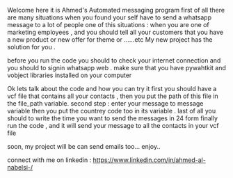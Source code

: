 Welcome
here it is Ahmed's Automated messaging program 
first of all there are many situations when you found your self have to send a  whatsapp message to a lot of people
one of this situations :
when you are one of marketing employees , and you should tell all your customers that you have a new product or new offer for theme or ......etc
My new project has the solution for you .

before you run the code you should to check your internet connection and you should to signin whatsapp web .
make sure that you have pywahtkit and vobject libraries installed on your computer 

Ok lets talk about the code and how you can try it
first you should have a vcf file that contains all your contacts , then you put the path of this file in the file_path variable.
second step : enter your message to message variable
then you put the countrey code too in its variable .
last of all you should to write the time you want to send the messages in 24 form
finally run the code , and it will send your message to all the contacts in your vcf file 

soon, my project will be can send emails too...
enjoy..

connect with me on linkedin : 
https://www.linkedin.com/in/ahmed-al-nabelsi-/






